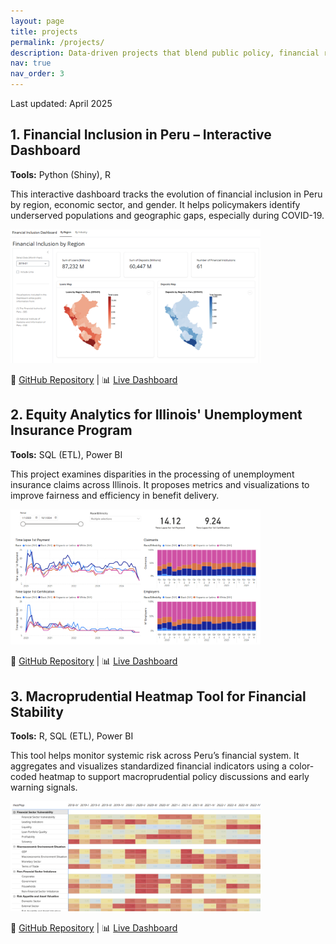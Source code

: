 ```yaml
---
layout: page
title: projects
permalink: /projects/
description: Data-driven projects that blend public policy, financial regulation, and technology.
nav: true
nav_order: 3
---
```


<div class="custom-projects">

Last updated: April 2025



<div class="section">
  <h2>1. Financial Inclusion in Peru – Interactive Dashboard</h2>
  <p><strong>Tools:</strong> Python (Shiny), R</p>
  <p>This interactive dashboard tracks the evolution of financial inclusion in Peru by region, economic sector, and gender. It helps policymakers identify underserved populations and geographic gaps, especially during COVID-19.</p>
  <img src="/assets/img/projects/financial_inclusion.png" alt="Financial Inclusion Dashboard" width="400">
  <p>🔗 <a href="https://github.com/aosilva08/Financial-Inclusion-Peru" target="_blank">GitHub Repository</a> | 
     📊 <a href="https://silva-alejandra.shinyapps.io/financial-inclusion-peru1/" target="_blank">Live Dashboard</a></p>
</div>



<div class="section">
  <h2>2. Equity Analytics for Illinois' Unemployment Insurance Program</h2>
  <p><strong>Tools:</strong> SQL (ETL), Power BI</p>
  <p>This project examines disparities in the processing of unemployment insurance claims across Illinois. It proposes metrics and visualizations to improve fairness and efficiency in benefit delivery.</p>
  <img src="/assets/img/projects/ides.png" alt="IDES Equity Analytics" width="400">  <p>🔗 <a href="https://github.com/silva-alejandra/IDES-Equity-Analytics" target="_blank">GitHub Repository</a> | 
     📊 <a href="https://app.powerbi.com/view?r=eyJrIjoiZDhmOGYxMDQtODdhNC00MjgzLWE4MWMtNTM3NTMwMmQwOGZlIiwidCI6IjgzYjAyYzkyLTVmMjYtNDhlZC05ZTViLTZjMmZjYTQ2YThlNiIsImMiOjN9" target="_blank">Live Dashboard</a></p>
</div>



<div class="section">
  <h2>3. Macroprudential Heatmap Tool for Financial Stability</h2>
  <p><strong>Tools:</strong> R, SQL (ETL), Power BI</p>
  <p>This tool helps monitor systemic risk across Peru’s financial system. It aggregates and visualizes standardized financial indicators using a color-coded heatmap to support macroprudential policy discussions and early warning signals.</p>
  <img src="/assets/img/projects/heatmap.png" alt="Macroprudential Heatmap Preview" width="400">
  <p>🔗 <a href="https://github.com/silva-alejandra/SBS---Heatmap-Tool" target="_blank">GitHub Repository</a> | 
     📊 <a href="https://app.powerbi.com/view?r=eyJrIjoiNDVjY2YwYWItZThiZi00YWZiLWE2NmYtN2Q2NjM1MDI4MTlkIiwidCI6IjgzYjAyYzkyLTVmMjYtNDhlZC05ZTViLTZjMmZjYTQ2YThlNiIsImMiOjN9" target="_blank">Live Dashboard</a></p>
</div>

